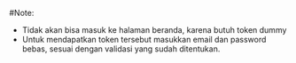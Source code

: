 #Note:

- Tidak akan bisa masuk ke halaman beranda, karena butuh token dummy
- Untuk mendapatkan token tersebut masukkan email dan password bebas, sesuai dengan validasi yang sudah ditentukan.
